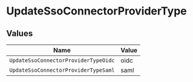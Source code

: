# UpdateSsoConnectorProviderType


## Values

| Name                                 | Value                                |
| ------------------------------------ | ------------------------------------ |
| `UpdateSsoConnectorProviderTypeOidc` | oidc                                 |
| `UpdateSsoConnectorProviderTypeSaml` | saml                                 |